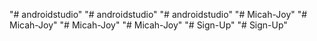 "# androidstudio" 
"# androidstudio" 
"# androidstudio" 
"# Micah-Joy" 
"# Micah-Joy" 
"# Micah-Joy" 
"# Micah-Joy" 
"# Sign-Up" 
"# Sign-Up" 
